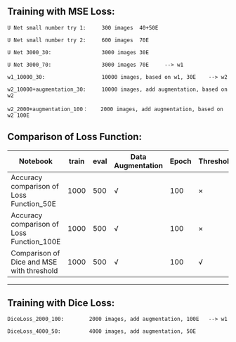 Training with MSE Loss:
------

    U Net small number try 1:     300 images  40+50E
  
    U Net small number try 2:     600 images  70E
  
    U Net 3000_30:                3000 images 30E
	
	U Net 3000_70:                3000 images 70E     --> w1
	
	w1_10000_30:                  10000 images, based on w1, 30E    --> w2
  
	w2_10000+augmentation_30:     10000 images, add augmentation, based on w2
  
	w2_2000+augmentation_100：    2000 images, add augmentation, based on w2 100E
	

Comparison of Loss Function:
------
	

Notebook|train|eval|Data Augmentation| Epoch|Threshold
--------|-----|-----|----------------|-------|---------|
Accuracy comparison of Loss Function_50E|1000|500|√|100|×
Accuracy comparison of Loss Function_100E|1000|500|√|100|×
Comparison of Dice and MSE with threshold|1000|500|√|100|√

	
------
	
	
Training with Dice Loss:
------

	DiceLoss_2000_100:        2000 images, add augmentation, 100E   --> w1 

	DiceLoss_4000_50:         4000 images, add augmentation, 50E   
	
	
	
	
	
	
	
